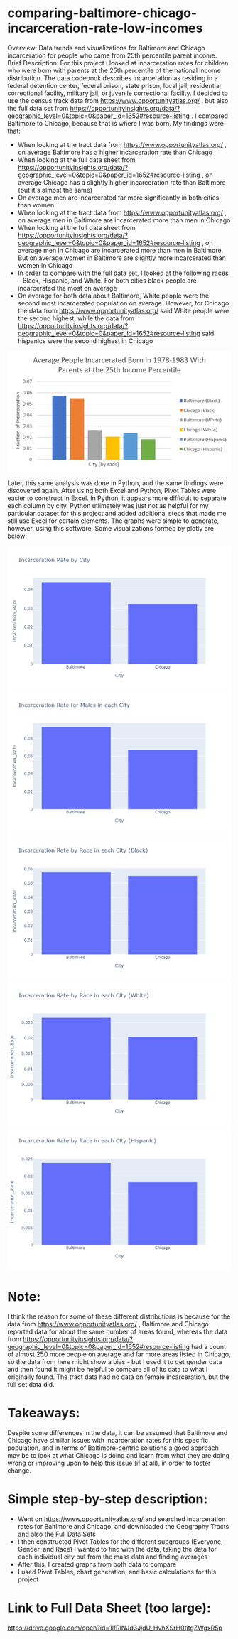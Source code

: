 # comparing-baltimore-chicago-incarceration-rate-low-incomes
Overview: Data trends and visualizations for Baltimore and Chicago incarceration for people who came from 25th percentile parent income.
Brief Description: For this project I looked at incarceration rates for children who were born with parents at the 25th percentile of the national income distribution. The data codebook describes incarceration as residing in a federal detention center, federal prison, state prison, local jail, residential correctional facility, military jail, or juvenile correctional facility. I decided to use the census track data from https://www.opportunityatlas.org/ , but also the full data set from https://opportunityinsights.org/data/?geographic_level=0&topic=0&paper_id=1652#resource-listing . I compared Baltimore to Chicago, because that is where I was born. My findings were that:
* When looking at the tract data from https://www.opportunityatlas.org/ , on average Baltimore has a higher incarceration rate than Chicago
* When looking at the full data sheet from https://opportunityinsights.org/data/?geographic_level=0&topic=0&paper_id=1652#resource-listing , on average Chicago has a slightly higher incarceration rate than Baltimore (but it's almost the same)
* On average men are incarcerated far more significantly in both cities than women
* When looking at the tract data from https://www.opportunityatlas.org/ , on average men in Baltimore are incarcerated more than men in Chicago
* When looking at the full data sheet from https://opportunityinsights.org/data/?geographic_level=0&topic=0&paper_id=1652#resource-listing , on average men in Chicago are incarcerated more than men in Baltimore. But on average women in Baltimore are slightly more incarcerated than women in Chicago
* In order to compare with the full data set, I looked at the following races - Black, Hispanic, and White. For both cities black people are incarcerated the most on average
* On average for both data about Baltimore, White people were the second most incarcerated population on average. However, for Chicago the data from https://www.opportunityatlas.org/ said White people were the second highest, while the data from https://opportunityinsights.org/data/?geographic_level=0&topic=0&paper_id=1652#resource-listing said hispanics were the second highest in Chicago


![](AllRaces.PNG)


Later, this same analysis was done in Python, and the same findings were discovered again. After using both Excel and Python, Pivot Tables were easier to construct in Excel. In Python, it appears more difficult to separate each column by city. Python utlimately was just not as helpful for my particular dataset for this project and added additional steps that made me still use Excel for certain elements. The graphs were simple to generate, however, using this software. Some visualizations formed by plotly are below: 


![](IR%20by%20City.png)
![](IR%20by%20Males.png)
![](IR%20by%20Race%20(Black).png)
![](IR%20by%20Race%20(White).png)
![](IR%20by%20Race%20(Hispanic).png)
# Note: 
I think the reason for some of these different distributions is because for the data from https://www.opportunityatlas.org/ , Baltimore and Chicago reported data for about the same number of areas found, whereas the data from https://opportunityinsights.org/data/?geographic_level=0&topic=0&paper_id=1652#resource-listing had a count of almost 250 more people on average and far more areas listed in Chicago, so the data from here might show a bias - but I used it to get gender data and then found it might be helpful to compare all of its data to what I originally found. The tract data had no data on female incarceration, but the full set data did.

# Takeaways: 
Despite some differences in the data, it can be assumed that Baltimore and Chicago have similiar issues with incarceration rates for this specific population, and in terms of Baltimore-centric solutions a good approach may be to look at what Chicago is doing and learn from what they are doing wrong or improving upon to help this issue (if at all), in order to foster change. 

# Simple step-by-step description:
* Went on https://www.opportunityatlas.org/ and searched incarceration rates for Baltimore and Chicago, and downloaded the Geography Tracts and also the Full Data Sets
* I then constructed Pivot Tables for the different subgroups (Everyone, Gender, and Race) I wanted to find with the data, taking the data for each individual city out from the mass data and finding averages
* After this, I created graphs from both data to compare
* I used Pivot Tables, chart generation, and basic calculations for this project

# Link to Full Data Sheet (too large): 
https://drive.google.com/open?id=1lfRlNJd3JjdU_HvhXSrH0titgZWgxR5p
